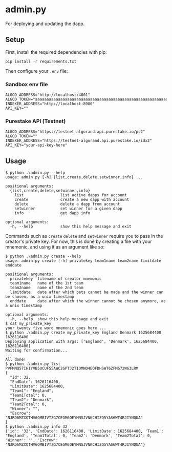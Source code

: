 # admin.py

For deploying and updating the dapp.

## Setup

First, install the required dependencies with pip:

```
pip install -r requirements.txt
```

Then configure your `.env` file:

### Sandbox env file

```
ALGOD_ADDRESS="http://localhost:4001"
ALGOD_TOKEN="aaaaaaaaaaaaaaaaaaaaaaaaaaaaaaaaaaaaaaaaaaaaaaaaaaaaaaaaaaaaaaaa"
INDEXER_ADDRESS="http://localhost:8980"
API_KEY=""
```

### Purestake API (Testnet)

```
ALGOD_ADDRESS="https://testnet-algorand.api.purestake.io/ps2"
ALGOD_TOKEN=""
INDEXER_ADDRESS="https://testnet-algorand.api.purestake.io/idx2"
API_KEY="your-api-key-here"
```

## Usage

```
$ python .\admin.py --help
usage: admin.py [-h] {list,create,delete,setwinner,info} ...

positional arguments:
  {list,create,delete,setwinner,info}
    list                list active dapps for account
    create              create a new dapp with account
    delete              delete a dapp from account
    setwinner           set winner for a given dapp
    info                get dapp info

optional arguments:
  -h, --help            show this help message and exit
```

Commands such as `create` `delete` and `setwinner` require you to pass in the creator's private key. For now, this is done by creating a file with your mnemonic, and using it as an argument like so:

```
$ python .\admin.py create --help
usage: admin.py create [-h] privatekey team1name team2name limitdate enddate

positional arguments:
  privatekey  filename of creator mnemonic
  team1name   name of the 1st team
  team2name   name of the 2nd team
  limitdate   date after which bets cannot be made and the winner can be chosen, as a unix timestamp
  enddate     date after which the winner cannot be chosen anymore, as a unix timestamp

optional arguments:
  -h, --help  show this help message and exit
$ cat my_private_key
your twenty five word mnemonic goes here ...
$ python .\admin.py create my_private_key England Denmark 1625684400 1626116400
Deploying application with args: ['England', 'Denmark', 1625684400, 1626116400]
Waiting for confirmation...
...
All done!
$ python .\admin.py list PVFMNQ57IHIYVB5UCUF55AWC2GPTJ2TIOMNO4EOFDHSWT6ZFM672W63LRM
{
  "id": 32,
  "EndDate": 1626116400,
  "LimitDate": 1625684400,
  "Team1": "England",
  "Team1Total": 0,
  "Team2": "Denmark",
  "Team2Total": 0,
  "Winner": "",
  "Escrow": "NJRD6MZXQTHV6QMBIVTZG7CEGM6OEYMNSJVNKCHIZQ5YAS6WT4RJIYNQUA"
}
$ python .\admin.py info 32
{'id': '32', 'EndDate': 1626116400, 'LimitDate': 1625684400, 'Team1': 'England', 'Team1Total': 0, 'Team2': 'Denmark', 'Team2Total': 0, 'Winner': '', 'Escrow': 'NJRD6MZXQTHV6QMBIVTZG7CEGM6OEYMNSJVNKCHIZQ5YAS6WT4RJIYNQUA'}
```
